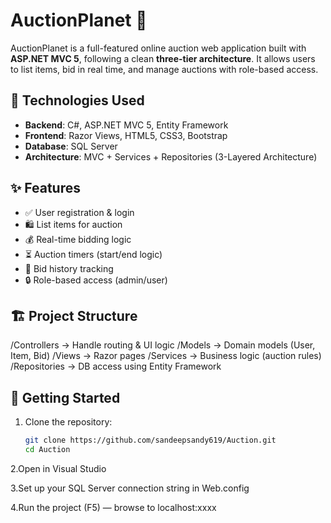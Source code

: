 # AuctionPlanet 🎯

AuctionPlanet is a full-featured online auction web application built with **ASP.NET MVC 5**, following a clean **three-tier architecture**. It allows users to list items, bid in real time, and manage auctions with role-based access.

## 🔧 Technologies Used

- **Backend**: C#, ASP.NET MVC 5, Entity Framework
- **Frontend**: Razor Views, HTML5, CSS3, Bootstrap
- **Database**: SQL Server
- **Architecture**: MVC + Services + Repositories (3-Layered Architecture)

## ✨ Features

- ✅ User registration & login
- 🛍️ List items for auction
- 💰 Real-time bidding logic
- ⏳ Auction timers (start/end logic)
- 📜 Bid history tracking
- 🔒 Role-based access (admin/user)

## 🏗️ Project Structure

/Controllers → Handle routing & UI logic
/Models → Domain models (User, Item, Bid)
/Views → Razor pages
/Services → Business logic (auction rules)
/Repositories → DB access using Entity Framework


## 🚀 Getting Started

1. Clone the repository:
   ```bash
   git clone https://github.com/sandeepsandy619/Auction.git
   cd Auction
2.Open in Visual Studio

3.Set up your SQL Server connection string in Web.config

4.Run the project (F5) — browse to localhost:xxxx
